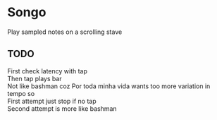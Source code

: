 # Songo

Play sampled notes on a scrolling stave  

## TODO

First check latency with tap  
Then tap plays bar  
Not like bashman coz Por toda minha vida wants too more variation in tempo so  
First attempt just stop if no tap  
Second attempt is more like bashman  


